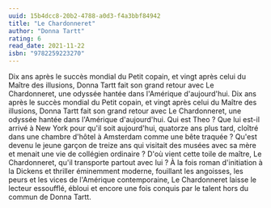 ```yaml
---
uuid: 15b4dcc8-20b2-4788-a0d3-f4a3bbf84942
title: "Le Chardonneret"
author: "Donna Tartt"
rating: 6
read_date: 2021-11-22
isbn: "9782259223270"
---
```


Dix ans après le succès mondial du Petit copain, et vingt après celui du Maître des illusions, Donna Tartt fait son grand retour avec Le Chardonneret, une odyssée hantée dans l'Amérique d'aujourd'hui. Dix ans après le succès mondial du Petit copain, et vingt après celui du Maître des illusions, Donna Tartt fait son grand retour avec Le Chardonneret, une odyssée hantée dans l'Amérique d'aujourd'hui. Qui est Theo ? Que lui est-il arrivé à New York pour qu'il soit aujourd'hui, quatorze ans plus tard, cloîtré dans une chambre d'hôtel à Amsterdam comme une bête traquée ? Qu'est devenu le jeune garçon de treize ans qui visitait des musées avec sa mère et menait une vie de collégien ordinaire ? D'où vient cette toile de maître, Le Chardonneret, qu'il transporte partout avec lui ? À la fois roman d'initiation à la Dickens et thriller éminemment moderne, fouillant les angoisses, les peurs et les vices de l'Amérique contemporaine, Le Chardonneret laisse le lecteur essoufflé, ébloui et encore une fois conquis par le talent hors du commun de Donna Tartt.